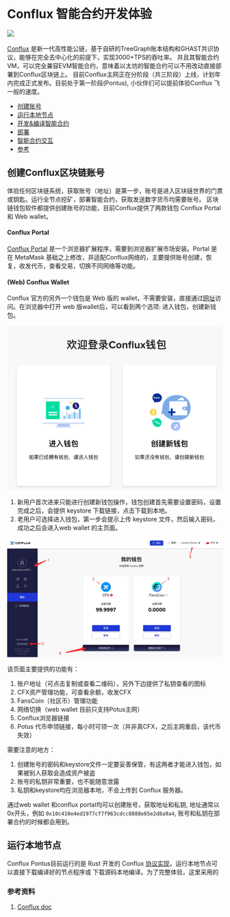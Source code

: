 Conflux 智能合约开发体验
===
![](https://confluxnetwork.org/static/logo-w@2-a4802194a8a9b32e5ad6649b9c13cc33.png)

[Conflux](https://confluxnetwork.org/) 是新一代高性能公链，基于自研的TreeGraph账本结构和GHAST共识协议，能够在完全去中心化的前提下，实现3000+TPS的吞吐率。
并且其智能合约VM，可以完全兼容EVM智能合约，意味着以太坊的智能合约可以不用改动直接部署到Conflux区块链上。
目前Conflux主网正在分阶段（共三阶段）上线，计划年内完成正式发布。目前处于第一阶段(Pontus), 小伙伴们可以提前体验Conflux 飞一般的速度。

* [创建账号](#创建Conflux区块链账号)
* [运行本地节点](运行本地节点)
* [开发&编译智能合约]()
* [部署]()
* [智能合约交互]()
* [参考](参考资料)

## 创建Conflux区块链账号
体验任何区块链系统，获取账号（地址）是第一步，账号是进入区块链世界的门票或钥匙。运行全节点挖矿，部署智能合约，获取发送数字货币均需要账号。
区块链钱包软件都提供创建账号的功能，目前Conflux提供了两款钱包 Conflux Portal 和 Web wallet。


#### Conflux Portal
[Conflux Portal](https://portal.conflux-chain.org/) 是一个浏览器扩展程序，需要到浏览器扩展市场安装。Portal 是在 MetaMask 基础之上修改，并适配Conflux网络的，主要提供账号创建，恢复，收发代币，查看交易，切换不同网络等功能。


#### (Web) Conflux Wallet
Conflux 官方的另外一个钱包是 Web 版的 wallet，不需要安装，直接通过[网址](https://wallet.confluxscan.io/login)访问。在浏览器中打开 web 版wallet后，可以看到两个选项: 进入钱包，创建新钱包。

![](./images/web-wallet-entry.png)

1. 新用户首次进来只能进行创建新钱包操作，钱包创建首先需要设置密码，设置完成之后，会提供 keystore 下载链接，点击下载到本地。
2. 老用户可选择进入钱包，第一步会提示上传 keystore 文件，然后输入密码，成功之后会进入web wallet 的主页面。

![](./images/web-wallet-home.jpg)

该页面主要提供的功能有：
1. 账户地址（可点击复制或查看二维码），另外下边提供了私钥查看的图标
2. CFX资产管理功能，可查看余额，收发CFX
3. FansCoin（社区币）管理功能
4. 网络切换（web wallet 目前只支持Potus主网）
5. Conflux浏览器链接
6. Potus 代币申领链接，每小时可领一次（并非真CFX，之后主网重启，该代币失效）

需要注意的地方：
1. 创建账号的密码和keystore文件一定要妥善保管，有这两者才能进入钱包，如果被别人获取会造成资产被盗
2. 账号的私钥非常重要，也不能随意泄露
3. 私钥和keystore均在浏览器本地，不会上传到 Conflux 服务器。


通过web wallet 和conflux portal均可以创建账号，获取地址和私钥, 地址通常以 0x开头，例如 ```0x10c410e4ed1977cf7f963cdcc8888e65e2d8a9a4```,
账号和私钥在部署合约的时候都会用到。


## 运行本地节点
Conflux Pontus目前运行的是 Rust 开发的 Conflux [协议实现](https://github.com/Conflux-Chain/conflux-rust)，运行本地节点可以直接下载编译好的节点程序或
下载源码本地编译。为了完整体验，这里采用的


### 参考资料

1. [Conflux doc](https://developer.conflux-chain.org/)